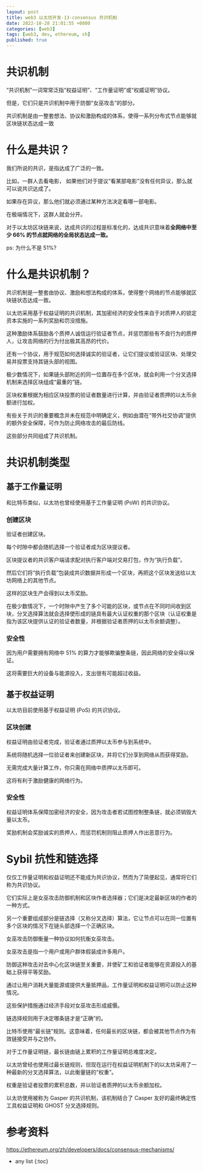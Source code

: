 ```yaml
---
layout: post
title: web3 以太坊开发-13-consensus 共识机制
date: 2022-10-28 21:01:55 +0800
categories: [web3]
tags: [web3, dev, ethereum, sh]
published: true
---
```


# 共识机制

“共识机制”一词常常泛指“权益证明”、“工作量证明”或“权威证明”协议。

但是，它们只是共识机制中用于防御“女巫攻击”的部分。 

共识机制是由一整套想法、协议和激励构成的体系，使得一系列分布式节点能够就区块链状态达成一致

# 什么是共识？

我们所说的共识，是指达成了广泛的一致。 

比如，一群人去看电影， 如果他们对于提议“看某部电影”没有任何异议，那么就可以说共识达成了。 

如果存在异议，那么他们就必须通过某种方法决定看哪一部电影。 

在极端情况下，这群人就会分开。

对于以太坊区块链来说，达成共识的过程是标准化的，达成共识意味着**全网络中至少 66% 的节点就网络的全局状态达成一致。**

ps: 为什么不是 51%?

# 什么是共识机制？

共识机制是一整套由协议、激励和想法构成的体系，使得整个网络的节点能够就区块链状态达成一致。

以太坊采用基于权益证明的共识机制，其加密经济的安全性来自于对质押人的锁定资本实施的一系列奖励和罚没措施。 

这种激励体系鼓励各个质押人诚信运行验证者节点，并惩罚那些有不良行为的质押人，让攻击网络的行为付出极其高昂的代价。

还有一个协议，用于规范如何选择诚实的验证者，让它们提议或验证区块、处理交易并投票支持其链头部的视图。 

极少数情况下，如果链头部附近的同一位置存在多个区块，就会利用一个分叉选择机制来选择区块组成“最重的”链。

区块权重根据为相应区块投票的验证者数量进行计算，并由验证者质押的以太币余额进行加权。

有些关于共识的重要概念并未在规范中明确定义，例如由潜在“带外社交协调”提供的额外安全保障，可作为防止网络攻击的最后防线。

这些部分共同组成了共识机制。

# 共识机制类型

## 基于工作量证明

和比特币类似，以太坊也曾经使用基于工作量证明 (PoW) 的共识协议。

### 创建区块

验证者创建区块。 

每个时隙中都会随机选择一个验证者成为区块提议者。 

区块提议者的共识客户端请求配对执行客户端对交易打包，作为“执行负载”。 

然后它们将“执行负载”包装成共识数据并形成一个区块，再把这个区块发送给以太坊网络上的其他节点。 

这样的区块生产会得到以太币奖励。 

在极少数情况下，一个时隙中产生了多个可能的区块，或节点在不同时间收到区块，分叉选择算法就会选择使形成的链具有最大认证权重的那个区块（认证权重是指为该区块提供认证的验证者数量，并根据验证者质押的以太币余额调整）。

### 安全性

因为用户需要拥有网络中 51% 的算力才能够欺骗整条链，因此网络的安全得以保证。 

这将需要巨大的设备与能源投入，支出很有可能超过收益。

## 基于权益证明

以太坊目前使用基于权益证明 (PoS) 的共识协议。

### 区块创建

权益证明由验证者完成，验证者通过质押以太币参与到系统中。 

系统将随机选择一位验证者来创建新区块，并将它们分享到网络从而获得奖励。 

无需完成大量计算工作，你只需在网络中质押以太币即可。 

这将有利于激励健康的网络行为。

### 安全性

权益证明体系保障加密经济的安全，因为攻击者若试图控制整条链，就必须销毁大量以太币。 

奖励机制会奖励诚实的质押人，而惩罚机制则阻止质押人作出恶意行为。

# Sybil 抗性和链选择

仅仅工作量证明和权益证明还不能成为共识协议，然而为了简便起见，通常将它们称为共识协议。 

它们实际上是女巫攻击防御机制和区块作者选择器；它们是决定最新区块的作者的一种方式。 

另一个重要组成部分是链选择（又称分叉选择）算法，它让节点可以在同一位置有多个区块的情况下在链头部选择一个正确区块。

女巫攻击防御衡量一种协议如何抗衡女巫攻击。 

女巫攻击是指一个用户或用户群体假装成许多用户。 

防御这种攻击对去中心化区块链至关重要，并使矿工和验证者能够在资源投入的基础上获得平等奖励。 

通过让用户消耗大量能源或提供大量抵押品，工作量证明和权益证明可以防止这种情况。 

这些保护措施通过经济手段对女巫攻击形成威慑。

链选择规则用于决定哪条链才是“正确”的。 

比特币使用“最长链”规则。这意味着，任何最长的区块链，都会被其他节点作为有效链接受并与之协作。 

对于工作量证明链，最长链由链上累积的工作量证明总难度决定。 

以太坊曾经也使用过最长链规则，但现在运行在权益证明机制下的以太坊采用了一种最新的分叉选择算法，以此衡量链的“权重”。 

权重是验证者投票的累积总数，并以验证者质押的以太币余额加权。

以太坊使用被称为 Gasper 的共识机制，该机制结合了 Casper 友好的最终确定性工具权益证明和 GHOST 分叉选择规则。



# 参考资料

https://ethereum.org/zh/developers/docs/consensus-mechanisms/

* any list
{:toc}